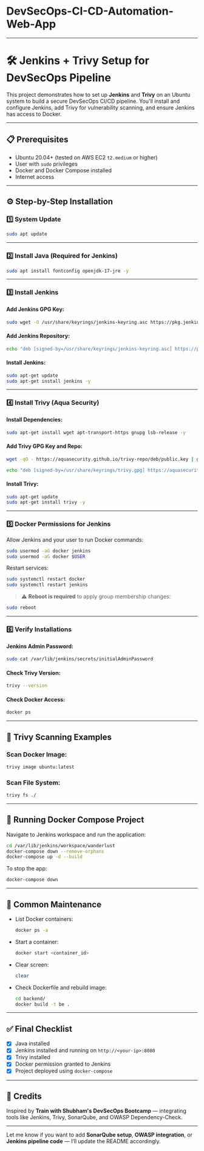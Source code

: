 # DevSecOps-CI-CD-Automation-Web-App

---

# 🛠️ Jenkins + Trivy Setup for DevSecOps Pipeline

This project demonstrates how to set up **Jenkins** and **Trivy** on an Ubuntu system to build a secure DevSecOps CI/CD pipeline. You'll install and configure Jenkins, add Trivy for vulnerability scanning, and ensure Jenkins has access to Docker.

---

## 📋 Prerequisites

* Ubuntu 20.04+ (tested on AWS EC2 `t2.medium` or higher)
* User with `sudo` privileges
* Docker and Docker Compose installed
* Internet access

---

## ⚙️ Step-by-Step Installation

### 1️⃣ System Update

```bash
sudo apt update
```

---

### 2️⃣ Install Java (Required for Jenkins)

```bash
sudo apt install fontconfig openjdk-17-jre -y
```

---

### 3️⃣ Install Jenkins

#### Add Jenkins GPG Key:

```bash
sudo wget -O /usr/share/keyrings/jenkins-keyring.asc https://pkg.jenkins.io/debian-stable/jenkins.io-2023.key
```

#### Add Jenkins Repository:

```bash
echo "deb [signed-by=/usr/share/keyrings/jenkins-keyring.asc] https://pkg.jenkins.io/debian-stable binary/" | sudo tee /etc/apt/sources.list.d/jenkins.list > /dev/null
```

#### Install Jenkins:

```bash
sudo apt-get update
sudo apt-get install jenkins -y
```

---

### 4️⃣ Install Trivy (Aqua Security)

#### Install Dependencies:

```bash
sudo apt-get install wget apt-transport-https gnupg lsb-release -y
```

#### Add Trivy GPG Key and Repo:

```bash
wget -qO - https://aquasecurity.github.io/trivy-repo/deb/public.key | gpg --dearmor | sudo tee /usr/share/keyrings/trivy.gpg > /dev/null

echo "deb [signed-by=/usr/share/keyrings/trivy.gpg] https://aquasecurity.github.io/trivy-repo/deb $(lsb_release -sc) main" | sudo tee -a /etc/apt/sources.list.d/trivy.list
```

#### Install Trivy:

```bash
sudo apt-get update
sudo apt-get install trivy -y
```

---

### 5️⃣ Docker Permissions for Jenkins

Allow Jenkins and your user to run Docker commands:

```bash
sudo usermod -aG docker jenkins
sudo usermod -aG docker $USER
```

Restart services:

```bash
sudo systemctl restart docker
sudo systemctl restart jenkins
```

> ⚠️ **Reboot is required** to apply group membership changes:

```bash
sudo reboot
```

---

### 6️⃣ Verify Installations

#### Jenkins Admin Password:

```bash
sudo cat /var/lib/jenkins/secrets/initialAdminPassword
```

#### Check Trivy Version:

```bash
trivy --version
```

#### Check Docker Access:

```bash
docker ps
```

---

## 🧪 Trivy Scanning Examples

### Scan Docker Image:

```bash
trivy image ubuntu:latest
```

### Scan File System:

```bash
trivy fs ./
```

---

## 🚀 Running Docker Compose Project

Navigate to Jenkins workspace and run the application:

```bash
cd /var/lib/jenkins/workspace/wanderlust
docker-compose down --remove-orphans
docker-compose up -d --build
```

To stop the app:

```bash
docker-compose down
```

---

## 🧹 Common Maintenance

* List Docker containers:

  ```bash
  docker ps -a
  ```

* Start a container:

  ```bash
  docker start <container_id>
  ```

* Clear screen:

  ```bash
  clear
  ```

* Check Dockerfile and rebuild image:

  ```bash
  cd backend/
  docker build -t be .
  ```

---

## ✅ Final Checklist

* [x] Java installed
* [x] Jenkins installed and running on `http://<your-ip>:8080`
* [x] Trivy installed
* [x] Docker permission granted to Jenkins
* [x] Project deployed using `docker-compose`

---

## 🙌 Credits

Inspired by **Train with Shubham's DevSecOps Bootcamp** — integrating tools like Jenkins, Trivy, SonarQube, and OWASP Dependency-Check.

---

Let me know if you want to add **SonarQube setup**, **OWASP integration**, or **Jenkins pipeline code** — I’ll update the README accordingly.
